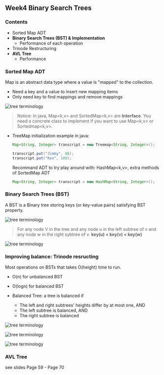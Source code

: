 ## Week4 Binary Search Trees
### Contents 
* Sorted Map ADT
* **__Binary Search Trees (BST) & Implementation__**
    * Performance of each operation
* Trinode Restructuring 
* **__AVL Tree__**
    * Performance


### Sorted Map ADT

Map is an abstract data type where a value is "mapped" to the collection.
- Need a key and a value to insert new mapping items
- Only need key to find mappings and remove mappings

![tree terminology](https://github.com/psui3905/COMP2123/blob/master/week4/map1.png)

> Notice: In java, Map<k,v> and SortedMap<k,v> are __Interface__. You need a concrete class to implement if you want to use Map<k,v> or Sortedmap<k,v>.
- TreeMap initialization example in java:

    ```java
    Map<String, Integer> transcript = new Treemap<String, Integer>();

    transcript.put("Jimmy", 80);
    transcript.put("Ken", 100);
    ```
    Recommand ADT to try play around with: HashMap<k,v>, extra methods of SortedMap ADT

    ```java
    Map<String, Integer> transcript = new HashMap<String, Integer>();
    ```


### Binary Search Trees (BST)

A BST is a Binary tree storing keys (or key-value pairs) satisfying BST property.

![tree terminology](https://github.com/psui3905/COMP2123/blob/master/week4/BST.gif)

> For any node V in the tree and any node u in the left subtree of v and any node w in the right sybtree of v. **__key(u) < key(v) < key(w)__**

![tree terminology](https://github.com/psui3905/COMP2123/blob/master/week4/BST2.png)

### Improving balance: Trinode resructing 

Most operations on BSTs that takes O(height) time to run. 
- O(n) for unbalanced BST
- O(logn) for balanced BST

- Balanced Tree: a tree is balanced if 
    - The left and right subtrees' heights differ by at most one, AND
    - The left subtree is balanced, AND
    - The right subtree is balanced

![tree terminology](https://github.com/psui3905/COMP2123/blob/master/week4/balance1.png)

![tree terminology](https://github.com/psui3905/COMP2123/blob/master/week4/balance2.png)

![tree terminology](https://github.com/psui3905/COMP2123/blob/master/week4/performance.png)

### AVL Tree
see slides Page 59 - Page 70